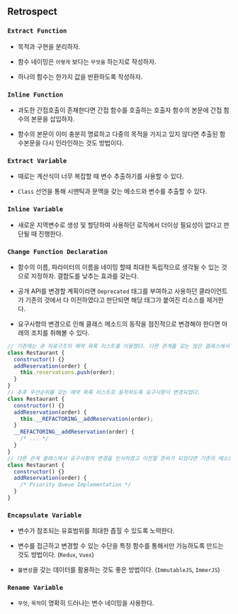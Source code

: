 ## Retrospect

### `Extract Function`

- 목적과 구현을 분리하자.

- 함수 네이밍은 `어떻게` 보다는 `무엇을` 하는지로 작성하자.

- 하나의 함수는 한가지 값을 반환하도록 작성하자.

### `Inline Function`

- 과도한 간접호출이 존재한다면 간접 함수를 호출하는 호출자 함수의 본문에 간접 함수의 본문을 삽입하자.

- 함수의 본문이 이미 충분히 명료하고 다중의 목적을 가지고 있지 않다면 추출된 함수본문을 다시 인라인하는 것도 방법이다.

### `Extract Variable`

- 때로는 계산식이 너무 복잡할 때 변수 추출하기를 사용할 수 있다.

- `Class` 선언을 통해 시맨틱과 문맥을 갖는 메소드와 변수를 추출할 수 있다.

### `Inline Variable`

- 새로운 지역변수로 생성 및 할당하여 사용하던 로직에서 더이상 필요성이 없다고 판단될 때 진행한다.

### `Change Function Declaration`

- 함수의 이름, 파라미터의 이름을 네이밍 할때 최대한 독립적으로 생각될 수 있는 것으로 지정하자. 결합도를 낮추는 효과를 갖는다.

- 공개 API를 변경할 계획이라면 `Deprecated` 태그를 부여하고 사용하던 클라이언트가 기존의 것에서 다 이전하였다고 판단되면 해당 태그가 붙여진 리소스를 제거한다.

- 요구사항의 변경으로 인해 클래스 메소드의 동작을 점진적으로 변경해야 한다면 아래의 조치를 취해볼 수 있다.

```js
// 기존에는 큐 자료구조의 예약 목록 리스트를 이용했다. 다른 관계를 갖는 많은 클래스에서 Restaurant.addReservation() 함수를 호출한다.
class Restaurant {
  constructor() {}
  addReservation(order) {
    this.reservations.push(order);
  }
}
// 추후 우선순위를 갖는 예약 목록 리스트로 동작하도록 요구사항이 변경되었다.
class Restaurant {
  constructor() {}
  addReservation(order) {
    this.__REFACTORING__addReservation(order);
  }
  __REFACTORING__addReservation(order) {
    /* ... */
  }
}
// 다른 관계 클래스에서 요구사항의 변경을 인식하였고 이전할 준비가 되었다면 기존의 메소드를 걷어내고 새로운 메소드를 사용하기 시작한다.
class Restaurant {
  constructor() {}
  addReservation(order) {
    /* Priority Queue Implementation */
  }
}
```

### `Encapsulate Variable`

- 변수가 참조되는 유효범위를 최대한 좁힐 수 있도록 노력한다.

- 변수를 접근하고 변경할 수 있는 수단을 특정 함수를 통해서만 가능하도록 만드는 것도 방법이다. (`Redux`, `Vuex`)

- `불변성`을 갖는 데이터를 활용하는 것도 좋은 방법이다. (`ImmutableJS`, `ImmerJS`)

### `Rename Variable`

- `무엇`, `목적`이 명확히 드러나는 변수 네이밍을 사용한다.
